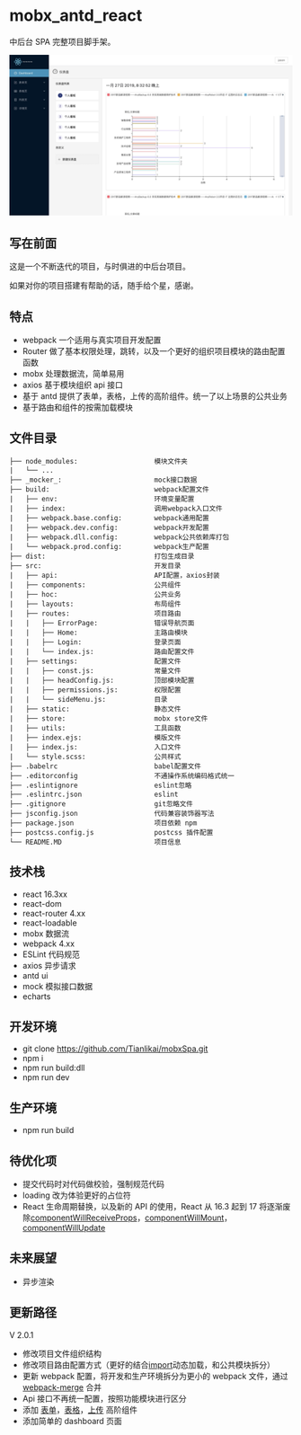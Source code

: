 # mobx_antd_react

中后台 SPA 完整项目脚手架。

![](./print.png)

## 写在前面

这是一个不断迭代的项目，与时俱进的中后台项目。

如果对你的项目搭建有帮助的话，随手给个星，感谢。

## 特点

- webpack 一个适用与真实项目开发配置
- Router 做了基本权限处理，跳转，以及一个更好的组织项目模块的路由配置函数
- mobx 处理数据流，简单易用
- axios 基于模块组织 api 接口
- 基于 antd 提供了表单，表格，上传的高阶组件。统一了以上场景的公共业务
- 基于路由和组件的按需加载模块

## 文件目录

```
├── node_modules:                   模块文件夹
|   └── ...
├── _mocker_:                       mock接口数据
├── build:                          webpack配置文件
|   ├── env:                        环境变量配置
|   ├── index:                      调用webpack入口文件
|   ├── webpack.base.config:        webpack通用配置
|   ├── webpack.dev.config:         webpack开发配置
|   ├── webpack.dll.config:         webpack公共依赖库打包
|   └── webpack.prod.config:        webpack生产配置
├── dist:                           打包生成目录
├── src:                            开发目录
|   ├── api:                        API配置，axios封装
|   ├── components:                 公共组件
|   ├── hoc:                        公共业务
|   ├── layouts:                    布局组件
|   ├── routes:                     项目路由
|   |   ├── ErrorPage:              错误导航页面
|   |   ├── Home:                   主路由模块
|   |   ├── Login:                  登录页面
|   |   └── index.js:               路由配置文件
|   ├── settings:                   配置文件
|   |   ├── const.js:               常量文件
|   |   ├── headConfig.js:          顶部模块配置
|   |   ├── permissions.js:         权限配置
|   |   └── sideMenu.js:            目录
|   ├── static:                     静态文件
|   ├── store:                      mobx store文件
|   ├── utils:                      工具函数
|   ├── index.ejs:                  模版文件
|   ├── index.js:                   入口文件
|   └── style.scss:                 公共样式
├── .babelrc                        babel配置文件
├── .editorconfig                   不通操作系统编码格式统一
├── .eslintignore                   eslint忽略
├── .eslintrc.json                  eslint
├── .gitignore                      git忽略文件
├── jsconfig.json                   代码兼容装饰器写法
├── package.json                    项目依赖 npm
├── postcss.config.js               postcss 插件配置
└── README.MD                       项目信息
```

## 技术栈

- react 16.3xx
- react-dom
- react-router 4.xx
- react-loadable
- mobx 数据流
- webpack 4.xx
- ESLint 代码规范
- axios 异步请求
- antd ui
- mock 模拟接口数据
- echarts

## 开发环境

- git clone https://github.com/Tianlikai/mobxSpa.git
- npm i
- npm run build:dll
- npm run dev

## 生产环境

- npm run build

## 待优化项

- 提交代码时对代码做校验，强制规范代码
- loading 改为体验更好的占位符
- React 生命周期替换，以及新的 API 的使用，React 从 16.3 起到 17 将逐渐废除[componentWillReceiveProps]()，[componentWillMount]()，[componentWillUpdate]()

## 未来展望

- 异步渲染

## 更新路径

V 2.0.1

- 修改项目文件组织结构
- 修改项目路由配置方式（更好的结合[import]()动态加载，和公共模块拆分）
- 更新 webpack 配置，将开发和生产环境拆分为更小的 webpack 文件，通过[webpack-merge]() 合并
- Api 接口不再统一配置，按照功能模块进行区分
- 添加 [表单]()，[表格]()，[上传]() 高阶组件
- 添加简单的 dashboard 页面
